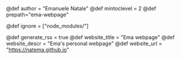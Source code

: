 <!--
Add here global page variables to use throughout your website.
-->
@def author = "Emanuele Natale"
@def mintoclevel = 2
@def prepath="ema-webpage"
 
@def ignore = ["node_modules/"]

@def generate_rss = true
@def website_title = "Ema webpage"
@def website_descr = "Ema's personal webpage"
@def website_url   = "https://natema.github.io"


<!--
Add here global latex commands to use throughout your pages.
-->
